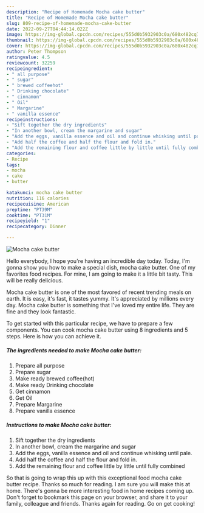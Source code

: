 ```yaml
---
description: "Recipe of Homemade Mocha cake butter"
title: "Recipe of Homemade Mocha cake butter"
slug: 809-recipe-of-homemade-mocha-cake-butter
date: 2022-09-27T04:44:14.022Z
image: https://img-global.cpcdn.com/recipes/555d0b5932903c0a/680x482cq70/mocha-cake-butter-recipe-main-photo.jpg
thumbnail: https://img-global.cpcdn.com/recipes/555d0b5932903c0a/680x482cq70/mocha-cake-butter-recipe-main-photo.jpg
cover: https://img-global.cpcdn.com/recipes/555d0b5932903c0a/680x482cq70/mocha-cake-butter-recipe-main-photo.jpg
author: Peter Thompson
ratingvalue: 4.5
reviewcount: 32259
recipeingredient:
- " all purpose"
- " sugar"
- " brewed coffeehot"
- " Drinking chocolate"
- " cinnamon"
- " Oil"
- " Margarine"
- " vanilla essence"
recipeinstructions:
- "Sift together the dry ingredients"
- "In another bowl, cream the margarine and sugar"
- "Add the eggs, vanilla essence and oil and continue whisking until pale."
- "Add half the coffee and half the flour and fold in."
- "Add the remaining flour and coffee little by little until fully combined"
categories:
- Recipe
tags:
- mocha
- cake
- butter

katakunci: mocha cake butter 
nutrition: 116 calories
recipecuisine: American
preptime: "PT39M"
cooktime: "PT31M"
recipeyield: "1"
recipecategory: Dinner

---
```



![Mocha cake butter](https://img-global.cpcdn.com/recipes/555d0b5932903c0a/680x482cq70/mocha-cake-butter-recipe-main-photo.jpg)

Hello everybody, I hope you're having an incredible day today. Today, I'm gonna show you how to make a special dish, mocha cake butter. One of my favorites food recipes. For mine, I am going to make it a little bit tasty. This will be really delicious.



Mocha cake butter is one of the most favored of recent trending meals on earth. It is easy, it's fast, it tastes yummy. It's appreciated by millions every day. Mocha cake butter is something that I've loved my entire life. They are fine and they look fantastic.


To get started with this particular recipe, we have to prepare a few components. You can cook mocha cake butter using 8 ingredients and 5 steps. Here is how you can achieve it.

<!--inarticleads1-->

##### The ingredients needed to make Mocha cake butter:

1. Prepare  all purpose
1. Prepare  sugar
1. Make ready  brewed coffee(hot)
1. Make ready  Drinking chocolate
1. Get  cinnamon
1. Get  Oil
1. Prepare  Margarine
1. Prepare  vanilla essence




<!--inarticleads2-->

##### Instructions to make Mocha cake butter:

1. Sift together the dry ingredients
1. In another bowl, cream the margarine and sugar
1. Add the eggs, vanilla essence and oil and continue whisking until pale.
1. Add half the coffee and half the flour and fold in.
1. Add the remaining flour and coffee little by little until fully combined




So that is going to wrap this up with this exceptional food mocha cake butter recipe. Thanks so much for reading. I am sure you will make this at home. There's gonna be more interesting food in home recipes coming up. Don't forget to bookmark this page on your browser, and share it to your family, colleague and friends. Thanks again for reading. Go on get cooking!
